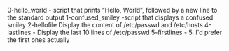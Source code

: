 0-hello_world - script that prints “Hello, World”, followed by a new line to the standard output
1-confused_smiley -script that displays a confused smiley
2-hellofile
Display the content of /etc/passwd and /etc/hosts
 4-lastlines - Display the last 10 lines of /etc/passwd
5-firstlines - 5. I'd prefer the first ones actually
